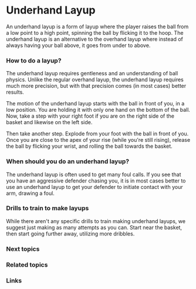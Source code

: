 
# Underhand Layup

An underhand layup is a form of layup where the player raises the ball from a low point to a high point, spinning the ball by flicking it to the hoop. The underhand layup is an alternative to the overhand layup where instead of always having your ball above, it goes from under to above. 

### How to do a layup?

The underhand layup requires gentleness and an understanding of ball physics. Unlike the regular overhand layup, the underhand layup requires much more precision, but with that precision comes (in most cases) better results. 

The motion of the underhand layup starts with the ball in front of you, in a low position. You are holding it with only one hand on the bottom of the ball. Now, take a step with your right foot if you are on the right side of the basket and likewise on the left side. 

Then take another step. Explode from your foot with the ball in front of you. Once you are close to the apex of your rise (while you're still rising), release the ball by flicking your wrist, and rolling the ball towards the basket. 


### When should you do an underhand layup?

The underhand layup is often used to get many foul calls. If you see that you have an aggressive defender chasing you, it is in most cases better to use an underhand layup to get your defender to initiate contact with your arm, drawing a foul.

### Drills to train to make layups

While there aren't any specific drills to train making underhand layups, we suggest just making as many attempts as you can. Start near the basket, then start going further away, utilizing more dribbles.

### Next topics



### Related topics

### Links

<!--stackedit_data:
eyJoaXN0b3J5IjpbLTM1ODE0MjE5NSwtMjE0MDU1NDU0MV19
-->